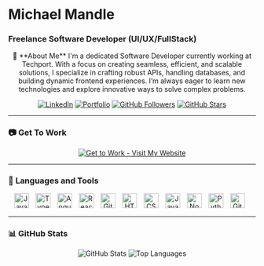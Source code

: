 <p align="center">
   <h1>Michael Mandle</h1>
   <h3>Freelance Software Developer (UI/UX/FullStack)</h3>
</p>

<p align="center">
   🎯 **About Me**  
   I'm a dedicated Software Developer currently working at Techport. With a focus on creating seamless, efficient, and scalable solutions, I specialize in crafting robust APIs, handling databases, and building dynamic frontend experiences. I’m always eager to learn new technologies and explore innovative ways to solve complex problems.
</p>

<p align="center">
   <a href="https://www.linkedin.com/in/michael-mandle-2b04751b4">
      <img alt="LinkedIn" title="Follow me on LinkedIn" src="https://custom-icon-badges.demolab.com/badge/-LinkedIn-blue?style=for-the-badge&logo=linkedin&logoColor=white&labelColor=0077B5"/></a>
   <a href="https://michaelmandle.com">
      <img alt="Portfolio" title="Get To Work" src="https://custom-icon-badges.demolab.com/badge/-Portfolio-orange?style=for-the-badge&logo=web&logoColor=white&labelColor=E94E32"/></a>
   <a href="https://github.com/mmandle?tab=followers">
      <img alt="GitHub Followers" title="Follow me on GitHub" src="https://custom-icon-badges.demolab.com/github/followers/mmandle?color=236ad3&labelColor=1155ba&style=for-the-badge&logo=person-add&label=Follow&logoColor=white"/></a>
   <a href="https://github.com/mmandle?tab=repositories&sort=stargazers">
      <img alt="GitHub Stars" title="Total Stars on GitHub" src="https://custom-icon-badges.demolab.com/github/stars/mmandle?color=55960c&style=for-the-badge&labelColor=488207&logo=star"/></a>
</p>

---

### 📷 **Get To Work**  
<p align="center">
   <a href="https://michaelmandle.com">
      <img src="assets/screenshot.png" alt="Get to Work - Visit My Website" />
   </a>
</p>

---

### 🧰 **Languages and Tools**

<p align="center">
   <img alt="Java" width="30px" style="padding-right:10px;" src="https://cdn.jsdelivr.net/gh/devicons/devicon/icons/java/java-original.svg"/>
   <img alt="TypeScript" width="30px" style="padding-right:10px;" src="https://cdn.jsdelivr.net/gh/devicons/devicon/icons/typescript/typescript-plain.svg" />
   <img alt="Angular" width="30px" style="padding-right:10px;" src="https://cdn.jsdelivr.net/gh/devicons/devicon/icons/angularjs/angularjs-plain.svg" />
   <img alt="React" width="30px" style="padding-right:10px;" src="https://cdn.jsdelivr.net/gh/devicons/devicon/icons/react/react-plain.svg" />
   <img alt="Git" width="30px" style="padding-right:10px;" src="https://cdn.jsdelivr.net/gh/devicons/devicon/icons/git/git-original.svg" />
   <img alt="HTML" width="30px" style="padding-right:10px;" src="https://cdn.jsdelivr.net/gh/devicons/devicon/icons/html5/html5-plain.svg" />
   <img alt="CSS" width="30px" style="padding-right:10px;" src="https://cdn.jsdelivr.net/gh/devicons/devicon/icons/css3/css3-plain.svg" />
   <img alt="JavaScript" width="30px" style="padding-right:10px;" src="https://cdn.jsdelivr.net/gh/devicons/devicon/icons/javascript/javascript-plain.svg" />
   <img alt="NodeJS" width="30px" style="padding-right:10px;" src="https://cdn.jsdelivr.net/gh/devicons/devicon/icons/nodejs/nodejs-original.svg" />
   <img alt="Python" width="30px" style="padding-right:10px;" src="https://cdn.jsdelivr.net/gh/devicons/devicon/icons/python/python-plain.svg" />
   <img alt="GitHub" width="30px" style="padding-right:10px;" src="https://cdn.jsdelivr.net/gh/devicons/devicon/icons/github/github-original.svg" />
</p>

---

### 📊 **GitHub Stats**
<p align="center">
   <img alt="GitHub Stats" src="https://github-readme-stats.vercel.app/api?username=mmandle&show_icons=true&theme=radical" />
   <img alt="Top Languages" src="https://github-readme-stats.vercel.app/api/top-langs/?username=mmandle&layout=compact&theme=radical" />
</p>
